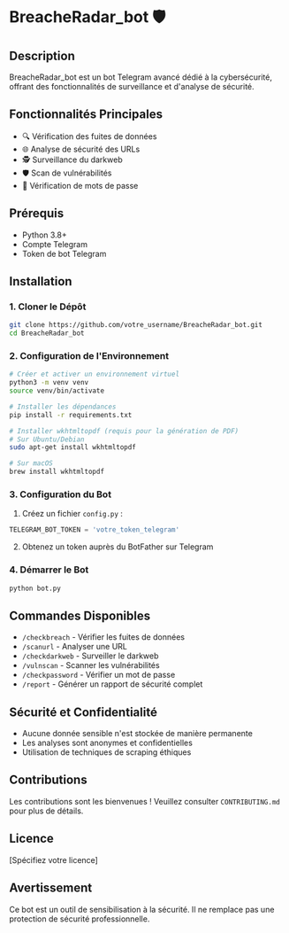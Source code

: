 # BreacheRadar_bot 🛡️

## Description

BreacheRadar_bot est un bot Telegram avancé dédié à la cybersécurité, offrant des fonctionnalités de surveillance et d'analyse de sécurité.

## Fonctionnalités Principales

- 🔍 Vérification des fuites de données
- 🌐 Analyse de sécurité des URLs
- 🕵️ Surveillance du darkweb
- 🛡️ Scan de vulnérabilités
- 🔐 Vérification de mots de passe

## Prérequis

- Python 3.8+
- Compte Telegram
- Token de bot Telegram

## Installation

### 1. Cloner le Dépôt

```bash
git clone https://github.com/votre_username/BreacheRadar_bot.git
cd BreacheRadar_bot
```

### 2. Configuration de l'Environnement

```bash
# Créer et activer un environnement virtuel
python3 -m venv venv
source venv/bin/activate

# Installer les dépendances
pip install -r requirements.txt

# Installer wkhtmltopdf (requis pour la génération de PDF)
# Sur Ubuntu/Debian
sudo apt-get install wkhtmltopdf

# Sur macOS
brew install wkhtmltopdf
```

### 3. Configuration du Bot

1. Créez un fichier `config.py` :
```python
TELEGRAM_BOT_TOKEN = 'votre_token_telegram'
```

2. Obtenez un token auprès du BotFather sur Telegram

### 4. Démarrer le Bot

```bash
python bot.py
```

## Commandes Disponibles

- `/checkbreach` - Vérifier les fuites de données
- `/scanurl` - Analyser une URL
- `/checkdarkweb` - Surveiller le darkweb
- `/vulnscan` - Scanner les vulnérabilités
- `/checkpassword` - Vérifier un mot de passe
- `/report` - Générer un rapport de sécurité complet

## Sécurité et Confidentialité

- Aucune donnée sensible n'est stockée de manière permanente
- Les analyses sont anonymes et confidentielles
- Utilisation de techniques de scraping éthiques

## Contributions

Les contributions sont les bienvenues ! Veuillez consulter `CONTRIBUTING.md` pour plus de détails.

## Licence

[Spécifiez votre licence]

## Avertissement

Ce bot est un outil de sensibilisation à la sécurité. Il ne remplace pas une protection de sécurité professionnelle.